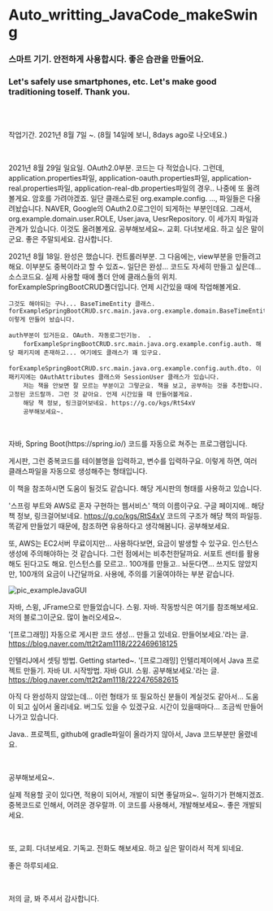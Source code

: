 # Auto_writting_JavaCode_makeSwing

<h3>스마트 기기. 안전하게 사용합시다. 좋은 습관을 만들어요.</h3>
<h3>Let's safely use smartphones, etc. Let's make good traditioning toself. Thank you.</h3>
<br/><br/>
<p>작업기간. 2021년 8월 7일 ~. (8월 14일에 보니, 8days ago로 나오네요.)<p>
    <br/>
    <p>
    2021년 8월 29일 일요일. OAuth2.0부분. 코드는 다 적었습니다. 그런데, application.properties파일, application-oauth.properties파일, application-real.properties파일, application-real-db.properties파일의 경우.. 나중에 또 올려볼게요. 암호를 가려야겠죠.
        일단 클래스로된 org.example.config. ..., 파일들은 다올려놨습니다. NAVER, Google의 OAuth2.0로그인이 되게하는 부분인데요. 그래서, org.example.domain.user.ROLE, User.java, UesrRepository. 이 세가지 파일과 관계가 있습니다. 이것도 올려볼게요.
        공부해보세요~. 
        교회. 다녀보세요. 하고 싶은 말이군요. 좋은 주말되세요. 감사합니다.
    </p>
    <p>
    2021년 8월 18일. 완성은 했습니다. 컨트롤러부분. 그 다음에는, view부분을 만들려고 해요. 이부분도 중복이라고 할 수 있죠~. 일단은 완성... 코드도 자세히 만들고 싶은데... 
        소스코드요. 실제 사용할 때에 폴더 안에 클래스들의 위치. forExampleSpringBootCRUD폴더입니다. 언제 시간있을 때에 작업해볼게요.  
        
    그것도 해야되는 구나... BaseTimeEntity 클래스. forExampleSpringBootCRUD.src.main.java.org.example.domain.BaseTimeEntity.java 이렇게 만들어 놨습니다.
        
    auth부분이 있거든요. OAuth. 자동로그인기능.  . 
        forExampleSpringBootCRUD.src.main.java.org.example.config.auth. 해당 패키지에 존재하고... 여기에도 클래스가 꽤 있구요. 
        forExampleSpringBootCRUD.src.main.java.org.example.config.auth.dto. 이 패키지에는 OAuthAttributes 클래스와 SessionUser 클래스가 있습니다.
        저는 책을 안보면 잘 모르는 부분이고 그렇군요. 책을 보고, 공부하는 것을 추천합니다. 고정된 코드랄까. 그런 것 같아요. 언제 시간있을 때 만들어볼게요.
        해당 책 정보, 링크걸어보네요. https://g.co/kgs/RtS4xV
        공부해보세요~. 
</p>  
  <br/>
<p>자바, Spring Boot(https://spring.io/) 코드를 자동으로 쳐주는 프로그램입니다.


게시판, 그런 중복코드를 테이블명을 입력하고, 변수를 입력하구요. 이렇게 하면, 여러 클래스파일을 자동으로 생성해주는 형태입니다.

이 책을 참조하시면 도움이 될것도 같습니다. 해당 게시판의 형태를 사용하고 있습니다.

'스프링 부트와 AWS로 혼자 구현하는 웹서비스' 책의 이름이구요. 구글 페이지에.. 해당 책 정보, 링크걸어보네요. https://g.co/kgs/RtS4xV 코드의 구조가 해당 책의 파일등. 똑같게 만들었기 때문에, 참조하면 유용하다고 생각해봄니다. 공부해보세요.

또, AWS는 EC2서버 무료이지만... 사용하다보면, 요금이 발생할 수 있구요. 인스턴스생성에 주의해야하는 것 같습니다. 그런 점에서는 비추천한달까요. 
서포트 센터를 활용해도 된다고도 해요. 인스턴스를 모르고.. 100개를 만들고.. 놔둔다면... 쓰지도 않았지만, 100개의 요금이 나간달까요. 사용에, 주의를 기울여야하는 부분 같습니다. 

![pic_exampleJavaGUI](https://user-images.githubusercontent.com/25080178/130056424-f11c89b8-cb4e-4b24-bb04-07f858fbd09f.png)

자바, 스윙, JFrame으로 만들었습니다. 스윙. 자바. 작동방식은 여기를 참조해보세요. 저의 블로그이군요. 많이 놀러오세요~.
    
    
'[프로그래밍] 자동으로 게시판 코드 생성... 만들고 있네요. 만들어보세요.'라는 글. https://blog.naver.com/tt2t2am1118/222469618125 
    
인텔리J에서 셋팅 방법. Getting started~.
'[프로그래밍] 인텔리제이에서 Java 프로젝트 만들기. 자바 UI. 시작방법. 자바 GUI. 스윙. 공부해보세요.'라는 글. https://blog.naver.com/tt2t2am1118/222476582615 


아직 다 완성하지 않았는데... 이런 형태가 또 필요하신 분들이 계실것도 같아서... 도움이 되고 싶어서 올리네요. 버그도 있을 수 있겠구요. 시간이 있을때마다... 조금씩 만들어나가고 있습니다.

Java.. 프로젝트, github에 gradle파일이 올라가지 않아서, Java 코드부분만 올렸네요.
</p>
<br/>
<p>공부해보세요~.</p>
<p>실제 적용할 곳이 있다면, 적용이 되어서, 개발이 되면 좋달까요~. 일하기가 편해지겠죠. 중복코드로 인해서, 어려운 경우랄까. 이 코드를 사용해서, 개발해보세요~. 좋은 개발되세요.</p>
<br/>
<p>
또, 교회. 다녀보세요. 기독교. 전화도 해보세요. 하고 싶은 말이라서 적게 되네요.

좋은 하루되세요. 
</p>
<br/>
<p>
저의 글, 봐 주셔서 감사합니다.</p>

